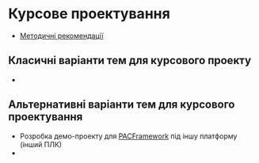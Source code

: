 # Курсове проектування

- [Методичні рекомендації](metod2017/README.md)



## Класичні варіанти тем для курсового проекту

- 



## Альтернативні варіанти тем для курсового проектування

- Розробка демо-проекту для [PACFramework](https://github.com/pupenasan/PACFramework) під іншу платформу (інший ПЛК)
- 